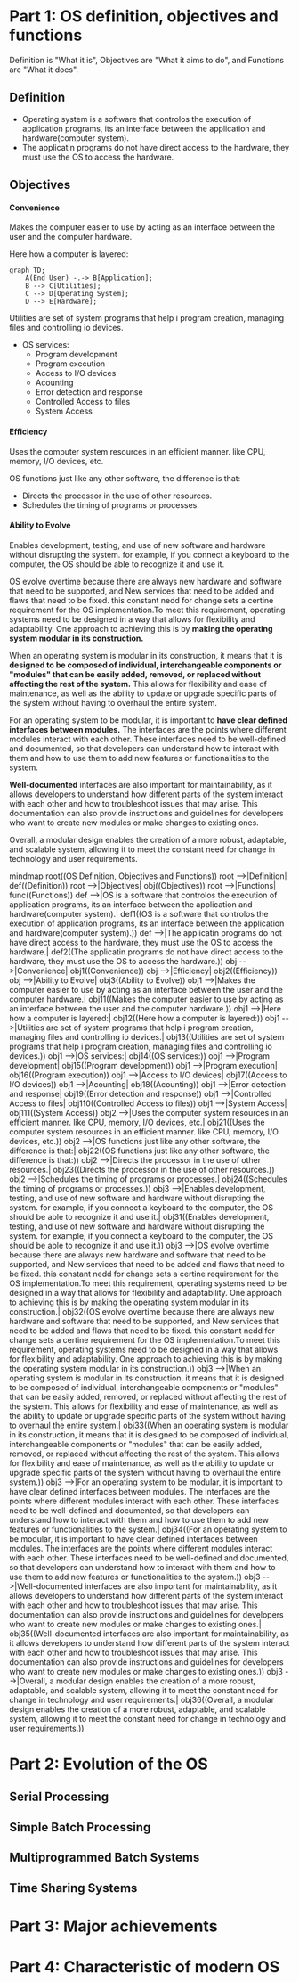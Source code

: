 # Part 1: OS definition, objectives and functions

Definition is "What it is", Objectives are "What it aims to do", and Functions are "What it does".

## Definition

- Operating system is a software that controlos the execution of application programs, its an interface between the application and hardware(computer system).
- The applicatin programs do not have direct access to the hardware, they must use the OS to access the hardware.

## Objectives

#### Convenience

Makes the computer easier to use by acting as an interface between the user and the computer hardware.

Here how a computer is layered:
```mermaid
graph TD;
    A(End User) -.-> B[Application];
    B --> C[Utilities];
    C --> D[Operating System];
    D --> E[Hardware];
```
Utilities are set of system programs that help i program creation, managing files and controlling io devices.

- OS services:
    - Program development
    - Program execution
    - Access to I/O devices
    - Acounting
    - Error detection and response
    - Controlled Access to files
    - System Access

#### Efficiency

Uses the computer system resources in an efficient manner. like CPU, memory, I/O devices, etc.

OS functions just like any other software, the difference is that:
- Directs the processor in the use of other resources.
- Schedules the timing of programs or processes.

#### Ability to Evolve

Enables development, testing, and use of new software and hardware without disrupting the system. for example, if you connect a keyboard to the computer, the OS should be able to recognize it and use it.

OS evolve overtime because there are always new hardware and software that need to be supported, and New services that need to be added and flaws that need to be fixed. this constant nedd for change sets a certine requirement for the OS implementation.To meet this requirement, operating systems need to be designed in a way that allows for flexibility and adaptability. One approach to achieving this is by __making the operating system modular in its construction.__

When an operating system is modular in its construction, it means that it is __designed to be composed of individual, interchangeable components or "modules" that can be easily added, removed, or replaced without affecting the rest of the system.__ This allows for flexibility and ease of maintenance, as well as the ability to update or upgrade specific parts of the system without having to overhaul the entire system.

For an operating system to be modular, it is important to __have clear defined interfaces between modules.__ The interfaces are the points where different modules interact with each other. These interfaces need to be well-defined and documented, so that developers can understand how to interact with them and how to use them to add new features or functionalities to the system.

__Well-documented__ interfaces are also important for maintainability, as it allows developers to understand how different parts of the system interact with each other and how to troubleshoot issues that may arise. This documentation can also provide instructions and guidelines for developers who want to create new modules or make changes to existing ones.

Overall, a modular design enables the creation of a more robust, adaptable, and scalable system, allowing it to meet the constant need for change in technology and user requirements.

mindmap
  root((OS Definition, Objectives and Functions))
    root -->|Definition| def((Definition))
    root -->|Objectives| obj((Objectives))
    root -->|Functions| func((Functions))
    def -->|OS is a software that controlos the execution of application programs, its an interface between the application and hardware(computer system).| def1((OS is a software that controlos the execution of application programs, its an interface between the application and hardware(computer system).))
    def -->|The applicatin programs do not have direct access to the hardware, they must use the OS to access the hardware.| def2((The applicatin programs do not have direct access to the hardware, they must use the OS to access the hardware.))
    obj -->|Convenience| obj1((Convenience))
    obj -->|Efficiency| obj2((Efficiency))
    obj -->|Ability to Evolve| obj3((Ability to Evolve))
    obj1 -->|Makes the computer easier to use by acting as an interface between the user and the computer hardware.| obj11((Makes the computer easier to use by acting as an interface between the user and the computer hardware.))
    obj1 -->|Here how a computer is layered:| obj12((Here how a computer is layered:))
    obj1 -->|Utilities are set of system programs that help i program creation, managing files and controlling io devices.| obj13((Utilities are set of system programs that help i program creation, managing files and controlling io devices.))
    obj1 -->|OS services:| obj14((OS services:))
    obj1 -->|Program development| obj15((Program development))
    obj1 -->|Program execution| obj16((Program execution))
    obj1 -->|Access to I/O devices| obj17((Access to I/O devices))
    obj1 -->|Acounting| obj18((Acounting))
    obj1 -->|Error detection and response| obj19((Error detection and response))
    obj1 -->|Controlled Access to files| obj110((Controlled Access to files))
    obj1 -->|System Access| obj111((System Access))
    obj2 -->|Uses the computer system resources in an efficient manner. like CPU, memory, I/O devices, etc.| obj21((Uses the computer system resources in an efficient manner. like CPU, memory, I/O devices, etc.))
    obj2 -->|OS functions just like any other software, the difference is that:| obj22((OS functions just like any other software, the difference is that:))
    obj2 -->|Directs the processor in the use of other resources.| obj23((Directs the processor in the use of other resources.))
    obj2 -->|Schedules the timing of programs or processes.| obj24((Schedules the timing of programs or processes.))
    obj3 -->|Enables development, testing, and use of new software and hardware without disrupting the system. for example, if you connect a keyboard to the computer, the OS should be able to recognize it and use it.| obj31((Enables development, testing, and use of new software and hardware without disrupting the system. for example, if you connect a keyboard to the computer, the OS should be able to recognize it and use it.))
    obj3 -->|OS evolve overtime because there are always new hardware and software that need to be supported, and New services that need to be added and flaws that need to be fixed. this constant nedd for change sets a certine requirement for the OS implementation.To meet this requirement, operating systems need to be designed in a way that allows for flexibility and adaptability. One approach to achieving this is by making the operating system modular in its construction.| obj32((OS evolve overtime because there are always new hardware and software that need to be supported, and New services that need to be added and flaws that need to be fixed. this constant nedd for change sets a certine requirement for the OS implementation.To meet this requirement, operating systems need to be designed in a way that allows for flexibility and adaptability. One approach to achieving this is by making the operating system modular in its construction.))
    obj3 -->|When an operating system is modular in its construction, it means that it is designed to be composed of individual, interchangeable components or "modules" that can be easily added, removed, or replaced without affecting the rest of the system. This allows for flexibility and ease of maintenance, as well as the ability to update or upgrade specific parts of the system without having to overhaul the entire system.| obj33((When an operating system is modular in its construction, it means that it is designed to be composed of individual, interchangeable components or "modules" that can be easily added, removed, or replaced without affecting the rest of the system. This allows for flexibility and ease of maintenance, as well as the ability to update or upgrade specific parts of the system without having to overhaul the entire system.))
    obj3 -->|For an operating system to be modular, it is important to have clear defined interfaces between modules. The interfaces are the points where different modules interact with each other. These interfaces need to be well-defined and documented, so that developers can understand how to interact with them and how to use them to add new features or functionalities to the system.| obj34((For an operating system to be modular, it is important to have clear defined interfaces between modules. The interfaces are the points where different modules interact with each other. These interfaces need to be well-defined and documented, so that developers can understand how to interact with them and how to use them to add new features or functionalities to the system.))
    obj3 -->|Well-documented interfaces are also important for maintainability, as it allows developers to understand how different parts of the system interact with each other and how to troubleshoot issues that may arise. This documentation can also provide instructions and guidelines for developers who want to create new modules or make changes to existing ones.| obj35((Well-documented interfaces are also important for maintainability, as it allows developers to understand how different parts of the system interact with each other and how to troubleshoot issues that may arise. This documentation can also provide instructions and guidelines for developers who want to create new modules or make changes to existing ones.))
    obj3 -->|Overall, a modular design enables the creation of a more robust, adaptable, and scalable system, allowing it to meet the constant need for change in technology and user requirements.| obj36((Overall, a modular design enables the creation of a more robust, adaptable, and scalable system, allowing it to meet the constant need for change in technology and user requirements.))


# Part 2: Evolution of the OS

## Serial Processing

## Simple Batch Processing

## Multiprogrammed Batch Systems

## Time Sharing Systems

# Part 3: Major achievements

# Part 4: Characteristic of modern OS